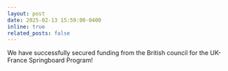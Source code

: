 ```yaml
---
layout: post
date: 2025-02-13 15:59:00-0400
inline: true
related_posts: false
---
```


 We have successfully secured funding from the British council for the UK-France Springboard Program!
